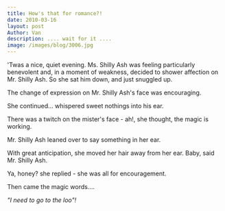 ```yaml
---
title: How's that for romance?!
date: 2010-03-16
layout: post
Author: Van
description: .... wait for it ....
image: /images/blog/3006.jpg
---
```


'Twas a nice, quiet evening. Ms. Shilly Ash was feeling particularly benevolent and, in a moment of weakness, decided to shower affection on Mr. Shilly Ash. So she sat him down, and just snuggled up.

The change of expression on Mr. Shilly Ash's face was encouraging.

She continued... whispered sweet nothings into his ear.

There was a twitch on the mister's face - ah!, she thought, the magic is working.

Mr. Shilly Ash leaned over to say something in her ear.

With great anticipation, she moved her hair away from her ear. Baby, said Mr. Shilly Ash.

Ya, honey? she replied - she was all for encouragement.

Then came the magic words....




_"I need to go to the loo"!_
